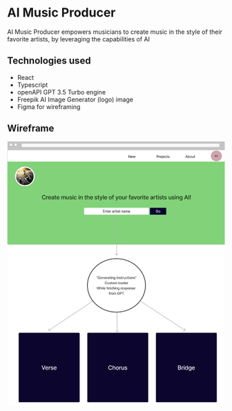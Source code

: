 # AI Music Producer
 AI Music Producer empowers musicians to create music in the style of their favorite artists, by leveraging the capabilities of AI

## Technologies used
- React
- Typescript
- openAPI GPT 3.5 Turbo engine
- Freepik AI Image Generator (logo) image
- Figma for wireframing

## Wireframe
![Main wireframe](/public/main_wireframe.png)